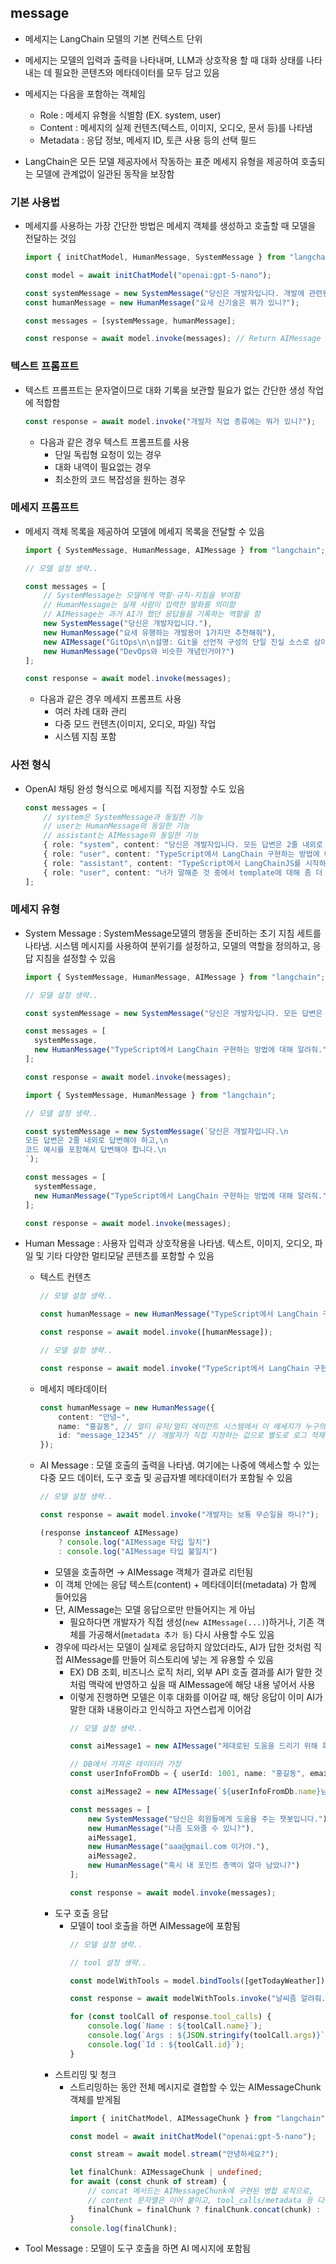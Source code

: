 ## message

- 메세지는 LangChain 모델의 기본 컨텍스트 단위
- 메세지는 모델의 입력과 출력을 나타내며, LLM과 상호작용 할 때 대화 상태를 나타내는 데 필요한 콘텐츠와 메타데이터를 모두 담고 있음


- 메세지는 다음을 포함하는 객체임
  - Role : 메세지 유형을 식별함 (EX. system, user)
  - Content : 메세지의 실제 컨텐츠(텍스트, 이미지, 오디오, 문서 등)를 나타냄
  - Metadata : 응답 정보, 메세지 ID, 토큰 사용 등의 선택 필드


- LangChain은 모든 모델 제공자에서 작동하는 표준 메세지 유형을 제공하여 호출되는 모델에 관계없이 일관된 동작을 보장함

### 기본 사용법
- 메세지를 사용하는 가장 간단한 방법은 메세지 객체를 생성하고 호출할 때 모델을 전달하는 것임
    ```ts
    import { initChatModel, HumanMessage, SystemMessage } from "langchain";
  
    const model = await initChatModel("openai:gpt-5-nano");
    
    const systemMessage = new SystemMessage("당신은 개발자입니다. 개발에 관련된 도움을 주세요.");
    const humanMessage = new HumanMessage("요새 신기술은 뭐가 있니?");
  
    const messages = [systemMessage, humanMessage];
  
    const response = await model.invoke(messages); // Return AIMessage
    ```

### 텍스트 프롬프트
- 텍스트 프롬프트는 문자열이므로 대화 기록을 보관할 필요가 없는 간단한 생성 작업에 적합함
    ```ts
    const response = await model.invoke("개발자 직업 종류에는 뭐가 있니?");
    ```
    - 다음과 같은 경우 텍스트 프롬프트를 사용
      - 단일 독립형 요청이 있는 경우
      - 대화 내역이 필요없는 경우
      - 최소한의 코드 복잡성을 원하는 경우

### 메세지 프롬프트
- 메세지 객체 목록을 제공하여 모델에 메세지 목록을 전달할 수 있음
    ```ts
    import { SystemMessage, HumanMessage, AIMessage } from "langchain";
  
    // 모델 설정 생략..
  
    const messages = [
        // SystemMessage는 모델에게 역할·규칙·지침을 부여함
        // HumanMessage는 실제 사람이 입력한 발화를 의미함
        // AIMessage는 과거 AI가 했던 응답들을 기록하는 역할을 함
        new SystemMessage("당신은 개발자입니다."),
        new HumanMessage("요새 유행하는 개발용어 1가지만 추천해줘"),
        new AIMessage("GitOps\n\n설명: Git을 선언적 구성의 단일 진실 소스로 삼아 인프라와 배포 파이프라인을 관리하는 운영 방식. 특히 Kubernetes 등에서 널리 채택되며, 자동화, 재현성, 롤백 용이성이 큰 장으로 부각되고 있습니다."),
        new HumanMessage("DevOps와 비슷한 개념인거야?")
    ];
  
    const response = await model.invoke(messages);
    ```
    - 다음과 같은 경우 메세지 프롬프트 사용
      - 여러 차례 대화 관리
      - 다중 모드 컨텐츠(이미지, 오디오, 파일) 작업
      - 시스템 지침 포함

### 사전 형식
- OpenAI 채팅 완성 형식으로 메세지를 직접 지정할 수도 있음
    ```ts
    const messages = [
        // system은 SystemMessage과 동일한 기능
        // user는 HumanMessage와 동일한 기능
        // assistant는 AIMessage와 동일한 기능
        { role: "system", content: "당신은 개발자입니다. 모든 답변은 2줄 내외로 답변해야 하고, 코드 예시를 포함해서 답변해야 합니다." },
        { role: "user", content: "TypeScript에서 LangChain 구현하는 방법에 대해 알려줘." },
        { role: "assistant", content: "TypeScript에서 LangChainJS를 시작하려면 설치 후 LLMChain/PromptTemplate으로 체인을 구성해 호출합니다. (npm i langchain)\n\nimport { LLMChain, PromptTemplate } from \"langchain\";import { OpenAI } from \"langchain/llms/openai\"; const chain = new LLMChain({ llm: new OpenAI({ apiKey: process.env.OPENAI_API_KEY, temperature: 0.5 }), prompt: new PromptTemplate({ template: \"Translate to Korean: {text}\" }) }); const res = await chain.call({ text: \"Hello, world\" }); console.log(res);" },
        { role: "user", content: "너가 말해준 것 중에서 template에 대해 좀 더 자세히 설명해줄 수 있을까?" }
    ];
    ```

### 메세지 유형
- System Message : SystemMessage모델의 행동을 준비하는 초기 지침 세트를 나타냄. 시스템 메시지를 사용하여 분위기를 설정하고, 모델의 역할을 정의하고, 응답 지침을 설정할 수 있음
  ```ts
  import { SystemMessage, HumanMessage, AIMessage } from "langchain";

  // 모델 설정 생략..
  
  const systemMessage = new SystemMessage("당신은 개발자입니다. 모든 답변은 2줄 내외로 답변해야 하고, 코드 예시를 포함해서 답변해야 합니다.");
  
  const messages = [
    systemMessage,
    new HumanMessage("TypeScript에서 LangChain 구현하는 방법에 대해 알려줘.")
  ];
  
  const response = await model.invoke(messages);
  ```
  
  ```ts
  import { SystemMessage, HumanMessage } from "langchain";
  
  // 모델 설정 생략..
  
  const systemMessage = new SystemMessage(`당신은 개발자입니다.\n
  모든 답변은 2줄 내외로 답변해야 하고,\n
  코드 예시를 포함해서 답변해야 합니다.\n
  `);
  
  const messages = [
    systemMessage,
    new HumanMessage("TypeScript에서 LangChain 구현하는 방법에 대해 알려줘.")
  ];
  
  const response = await model.invoke(messages);
  ```
- Human Message : 사용자 입력과 상호작용을 나타냄. 텍스트, 이미지, 오디오, 파일 및 기타 다양한 멀티모달 콘텐츠를 포함할 수 있음
  - 텍스트 컨텐츠
    ```ts
    // 모델 설정 생략..
    
    const humanMessage = new HumanMessage("TypeScript에서 LangChain 구현하는 방법에 대해 알려줘.");
    
    const response = await model.invoke([humanMessage]);
    ```
    ```ts
    // 모델 설정 생략..
    
    const response = await model.invoke("TypeScript에서 LangChain 구현하는 방법에 대해 알려줘.");
    ```
  - 메세지 메타데이터
    ```ts
    const humanMessage = new HumanMessage({
        content: "안녕~",
        name: "홍길동", // 멀티 유저/멀티 에이전트 시스템에서 이 메세지가 누구의 말인지 구분하는 용도로 사용함 
        id: "message_12345" // 개발자가 직접 지정하는 값으로 별도로 로그 적재하고 추적할 수 있도록 만들기 위한 기능
    });
    ```
  - AI Message : 모델 호출의 출력을 나타냄. 여기에는 나중에 액세스할 수 있는 다중 모드 데이터, 도구 호출 및 공급자별 메타데이터가 포함될 수 있음
      ```ts
      // 모델 설정 생략..
  
      const response = await model.invoke("개발자는 보통 무슨일을 하니?");

      (response instanceof AIMessage)
          ? console.log("AIMessage 타입 일치")
          : console.log("AIMessage 타입 불일치")
      ```
      - 모델을 호출하면 → AIMessage 객체가 결과로 리턴됨
      - 이 객체 안에는 응답 텍스트(content) + 메타데이터(metadata) 가 함께 들어있음
      - 단, AIMessage는 모델 응답으로만 만들어지는 게 아님
        - 필요하다면 개발자가 직접 생성(`new AIMessage(...)`)하거나, 기존 객체를 가공해서(`metadata 추가 등`) 다시 사용할 수도 있음
      - 경우에 따라서는 모델이 실제로 응답하지 않았더라도, AI가 답한 것처럼 직접 AIMessage를 만들어 히스토리에 넣는 게 유용할 수 있음
        - EX) DB 조회, 비즈니스 로직 처리, 외부 API 호출 결과를 AI가 말한 것처럼 맥락에 반영하고 싶을 때 AIMessage에 해당 내용 넣어서 사용
        - 이렇게 진행하면 모델은 이후 대화를 이어갈 때, 해당 응답이 이미 AI가 말한 대화 내용이라고 인식하고 자연스럽게 이어감
          ```ts
          // 모델 설정 생략..
        
          const aiMessage1 = new AIMessage("제대로된 도움을 드리기 위해 회원정보를 조회할 수 있는 이메일을 입력해주세요.");

          // DB에서 가져온 데이터라 가정
          const userInfoFromDb = { userId: 1001, name: "홍길동", email: "aaa@gmail.com", address: "서울시 강남구 개포동", totalPoint: 999999 };
    
          const aiMessage2 = new AIMessage(`${userInfoFromDb.name}님 반가워요~ 필요한 도움을 말씀해주세요.`);
    
          const messages = [
              new SystemMessage("당신은 회원들에게 도움을 주는 챗봇입니다."),
              new HumanMessage("나좀 도와줄 수 있니?"),
              aiMessage1,
              new HumanMessage("aaa@gmail.com 이거야."),
              aiMessage2,
              new HumanMessage("혹시 내 포인트 총액이 얼마 남았니?")
          ];
    
          const response = await model.invoke(messages);
          ```
      - 도구 호출 응답
        - 모델이 tool 호출을 하면 AIMessage에 포함됨
          ```ts
          // 모델 설정 생략..

          // tool 설정 생략..

          const modelWithTools = model.bindTools([getTodayWeather]);

          const response = await modelWithTools.invoke("날씨좀 알려줘.");

          for (const toolCall of response.tool_calls) {
              console.log(`Name : ${toolCall.name}`);
              console.log(`Args : ${JSON.stringify(toolCall.args)}`);
              console.log(`Id : ${toolCall.id}`);
          }
          ```
      - 스트리밍 및 청크
        - 스트리밍하는 동안 전체 메시지로 결합할 수 있는 AIMessageChunk 객체를 받게됨
          ```ts
          import { initChatModel, AIMessageChunk } from "langchain";
    
          const model = await initChatModel("openai:gpt-5-nano");
    
          const stream = await model.stream("안녕하세요?");
    
          let finalChunk: AIMessageChunk | undefined;
          for await (const chunk of stream) {
              // concat 메서드는 AIMessageChunk에 구현된 병합 로직으로,
              // content 문자열은 이어 붙이고, tool_calls/metadata 등 다른 필드도 규칙에 맞게 합쳐줌
              finalChunk = finalChunk ? finalChunk.concat(chunk) : chunk;
          }
          console.log(finalChunk);    
          ```
- Tool Message : 모델이 도구 호출을 하면 AI 메시지에 포함됨
    

